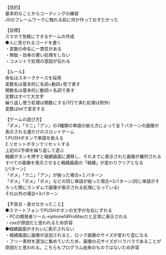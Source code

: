 【目的】<br>
基本的なことからコーディングの練習<br>
JSのフレームワークに触れる前に何か作っておきたかった<br>

【目標】<br>
スマホで気軽にできるゲームの作成<br>
●人に見せれるコードを書く<br>
・変数の命名に一貫性がある<br>
・無駄・効率の悪い処理をしない<br>
・コメントで処理の意図が伝わる<br>

【ルール】<br>
命名はスネークケースを採用<br>
変数名は基本的に名詞+動詞+型で表す<br>
関数名は基本的に動詞＋名詞で表す<br>
定数はすべて大文字<br>
繰り返し使う処理は関数にする(1行で済む処理は例外)<br>
変数はletで宣言する<br>

【ゲームの遊び方】<br>
「ポメ」「ラニ」「アン」の3種類の単語の揃え方によって全７パターンの画像が表示される運だけのスロットゲーム<br>
1.PUSHボタンで単語を揃える<br>
2.リセットボタンでリセットする<br>
上記の2手順を繰り返して遊ぶ<br>
戦績ボタンを押すと戦績画面に遷移し、それまでに表示された画像が羅列される<br>
すべての画像を表示させると戦績画面の「戦績」が変わりクリアとなる<br>
[パターン]<br>
「ポメ」「ラニ」「アン」が揃った場合×１パターン<br>
「ポメ」「ポメ」「ポメ」などの同じ単語が揃った場合×3パターン(同じ単語がそろった際にランダムで画像が表示される処理になっている)<br>
それ以外の場合×3パターン<br>

【不具合・直せなかったこと】<br>
●スマートフォンでPUSHボタンの文字が左右にずれる<br>
・PCの開発者ツール→iphone14ProMaxだと正常に表示される<br>
・cssが原因だと思われるため許容<br>
●戦績画面がきれいに表示されない<br>
・戦績画面に画像が追加されると、ロック画像のサイズが変わり歪になる<br>
・フリー素材を適当に集めていたため、画像の元サイズがバラバラであることが原因だと思われる。こちらもプログラム由来のものではないため許容<br>
